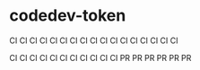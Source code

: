 # codedev-token
CI CI CI CI CI CI CI CI CI CI CI CI CI CI CI CI CI

CI CI CI CI CI CI CI CI CI CI CI PR PR PR PR PR PR
